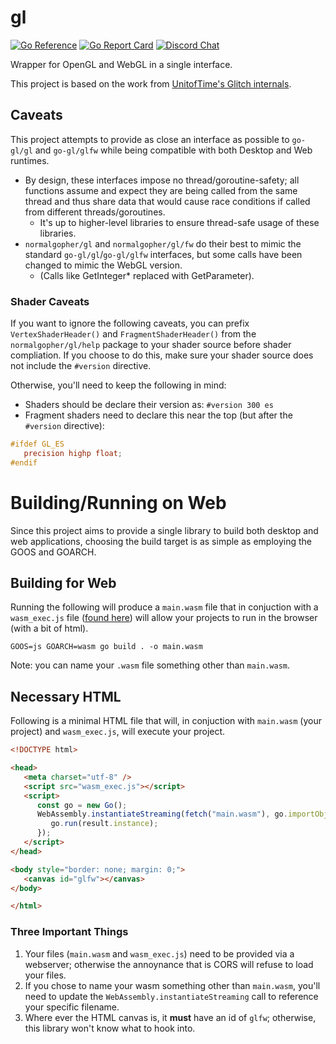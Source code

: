 # gl
[![Go Reference](https://pkg.go.dev/badge/github.com/normalgopher/gl.svg)](https://pkg.go.dev/github.com/normalgopher/gl)
[![Go Report Card](https://goreportcard.com/badge/github.com/normalgopher/gl)](https://goreportcard.com/report/github.com/normalgopher/gl)
[![Discord Chat](https://img.shields.io/discord/1295775116566990848)](https://discord.gg/cQjRsRRDsU)

Wrapper for OpenGL and WebGL in a single interface.

This project is based on the work from [UnitofTime's Glitch internals](https://github.com/unitoftime/glitch).

## Caveats
This project attempts to provide as close an interface as possible to `go-gl/gl` and `go-gl/glfw` while being compatible with both Desktop and Web runtimes.

- By design, these interfaces impose no thread/goroutine-safety; all functions assume and expect they are being called from the same thread and thus share data that would cause race conditions if called from different threads/goroutines.
   - It's up to higher-level libraries to ensure thread-safe usage of these libraries.
- `normalgopher/gl` and `normalgopher/gl/fw` do their best to mimic the standard `go-gl/gl`/`go-gl/glfw` interfaces, but some calls have been changed to mimic the WebGL version.
   - (Calls like GetInteger* replaced with GetParameter).
### Shader Caveats
If you want to ignore the following caveats, you can prefix `VertexShaderHeader()` and `FragmentShaderHeader()` from the `normalgopher/gl/help` package to your shader source before shader compliation. If you choose to do this, make sure your shader source does not include the `#version` directive.

Otherwise, you'll need to keep the following in mind:

- Shaders should be declare their version as: `#version 300 es`
- Fragment shaders need to declare this near the top (but after the `#version` directive):

```glsl
#ifdef GL_ES
   precision highp float;
#endif
```

# Building/Running on Web
Since this project aims to provide a single library to build both desktop and web applications, choosing the build target is as simple as employing the GOOS and GOARCH.

## Building for Web
Running the following will produce a `main.wasm` file that in conjuction with a `wasm_exec.js` file ([found here](https://github.com/golang/go/blob/master/lib/wasm/wasm_exec.js)) will allow your projects to run in the browser (with a bit of html).

`GOOS=js GOARCH=wasm go build . -o main.wasm` 

Note: you can name your `.wasm` file something other than `main.wasm`.

## Necessary HTML
Following is a minimal HTML file that will, in conjuction with `main.wasm` (your project) and `wasm_exec.js`, will execute your project.

```html
<!DOCTYPE html>

<head>
   <meta charset="utf-8" />
   <script src="wasm_exec.js"></script>
   <script>
      const go = new Go();
      WebAssembly.instantiateStreaming(fetch("main.wasm"), go.importObject).then((result) => {
         go.run(result.instance);
      });
   </script>
</head>

<body style="border: none; margin: 0;">
   <canvas id="glfw"></canvas>
</body>

</html>
```

### Three Important Things

1. Your files (`main.wasm` and `wasm_exec.js`) need to be provided via a webserver; otherwise the annoynance that is CORS will refuse to load your files.
2. If you chose to name your wasm something other than `main.wasm`, you'll need to update the `WebAssembly.instantiateStreaming` call to reference your specific filename.
3. Where ever the HTML canvas is, it **must** have an id of `glfw`; otherwise, this library won't know what to hook into.
